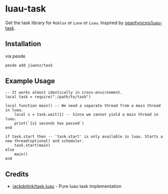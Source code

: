 # luau-task
Get the task library for `Roblox` or `Lune` or `Luau`. Inspired by [seaofvoices/luau-task](https://github.com/seaofvoices/luau-task).

## Installation
via pesde
```sh
pesde add jiwonz/task
```

## Example Usage
```luau
-- It works almost identically in cross-environment.
local task = require("./path/to/task")

local function main() -- We need a separate thread from a main thread in luau.
	local s = task.wait(1) -- Since we cannot yield a main thread in luau.
	print(`{s} seconds has passed`)
end

if task.start then -- 'task.start' is only available in luau. Starts a new thread(optional) and scheduler.
	task.start(main)
else
	main()
end
```

## Credits
- [jackdotink/task.luau](https://gist.github.com/jackdotink/5cd1757f599ba13d37f447fd7f41604c) - Pure luau task implementation
